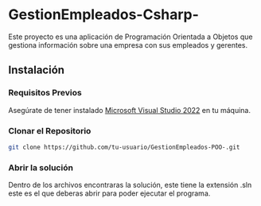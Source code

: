 # GestionEmpleados-Csharp-
Este proyecto es una aplicación de Programación Orientada a Objetos que gestiona información sobre una empresa con sus empleados y gerentes.
## Instalación
### Requisitos Previos
Asegúrate de tener instalado [Microsoft Visual Studio 2022](https://visualstudio.microsoft.com/) en tu máquina.
### Clonar el Repositorio
```bash
git clone https://github.com/tu-usuario/GestionEmpleados-POO-.git
```
### Abrir la solución
Dentro de los archivos encontraras la solución, este tiene la extensión .sln este es el que deberas abrir para poder ejecutar el programa.

